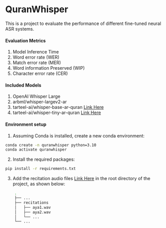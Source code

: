# QuranWhisper
This is a project to evaluate the performance of different fine-tuned neural ASR systems.  
#### Evaluation Metrics 
1. Model Inference Time 
2. Word error rate (WER) 
3. Match error rate (MER) 
4. Word information Preserved (WIP) 
5. Character error rate (CER) 
#### Included Models 
1. OpenAI Whisper Large 
2. arbml/whisper-largev2-ar
3. tarteel-ai/whisper-base-ar-quran [Link Here](https://everyayah.com/recitations_ayat.html](https://huggingface.co/tarteel-ai/whisper-base-ar-quran)) 
4. tarteel-ai/whisper-tiny-ar-quran [Link Here](https://everyayah.com/recitations_ayat.html](https://huggingface.co/tarteel-ai/whisper-tiny-ar-quran)) 


#### Environment setup 
1. Assuming Conda is installed, create a new conda environment: 
```bash
conda create -n quranwhisper python=3.10 
conda activate quranwhisper 
``` 
2. Install the required packages: 
```bash
pip install -r requirements.txt 
```
3. Add the recitation audio files [Link Here](https://everyayah.com/recitations_ayat.html) in the root directory of the project, as shown below: 
```bash
    .
    ├── ...
    ├── recitations                    
    │   ├── aya1.wav          
    │   ├── aya2.wav         
    │   └── ...                
    └── ...
```
